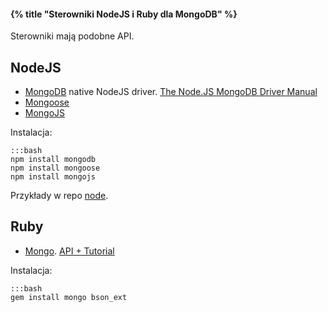 #### {% title "Sterowniki NodeJS i Ruby dla MongoDB" %}

Sterowniki mają podobne API.


## NodeJS

* [MongoDB](https://github.com/mongodb/node-mongodb-native) native NodeJS driver.
  [The Node.JS MongoDB Driver Manual](http://mongodb.github.com/node-mongodb-native/)
* [Mongoose](https://github.com/LearnBoost/mongoose)
* [MongoJS](https://github.com/gett/mongojs)

Instalacja:

    :::bash
    npm install mongodb
    npm install mongoose
    npm install mongojs

Przykłady w repo [node](https://github.com/wbzyl/node).


## Ruby

* [Mongo](https://github.com/mongodb/mongo-ruby-driver).
  [API + Tutorial](http://api.mongodb.org/ruby/current/)

Instalacja:

    :::bash
    gem install mongo bson_ext
